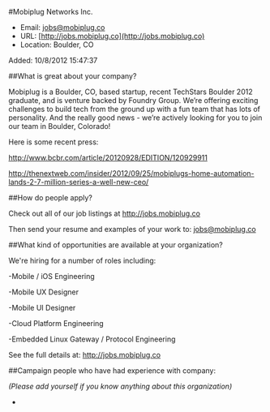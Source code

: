 
#Mobiplug Networks Inc.

* Email: [jobs@mobiplug.co](mailto:jobs@mobiplug.co)
* URL: [http://jobs.mobiplug.co](http://jobs.mobiplug.co)
* Location: Boulder, CO

Added: 10/8/2012 15:47:37

##What is great about your company?

Mobiplug is a Boulder, CO, based startup, recent TechStars Boulder 2012 graduate, and is venture backed by Foundry Group. We’re offering exciting challenges to build tech from the ground up with a fun team that has lots of personality. And the really good news - we’re actively looking for you to join our team in Boulder, Colorado!



Here is some recent press:

http://www.bcbr.com/article/20120928/EDITION/120929911

http://thenextweb.com/insider/2012/09/25/mobiplugs-home-automation-lands-2-7-million-series-a-well-new-ceo/



##How do people apply?

Check out all of our job listings at http://jobs.mobiplug.co

Then send your resume and examples of your work to: jobs@mobiplug.co



##What kind of opportunities are available at your organization?

We're hiring for a number of roles including:

-Mobile / iOS Engineering

-Mobile UX Designer

-Mobile UI Designer

-Cloud Platform Engineering

-Embedded Linux Gateway / Protocol Engineering



See the full details at: http://jobs.mobiplug.co



##Campaign people who have had experience with company:

*(Please add yourself if you know anything about this organization)*

* 


    